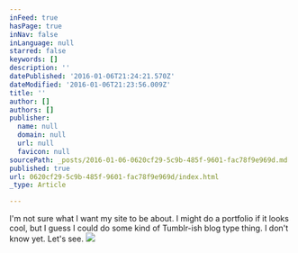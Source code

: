 ```yaml
---
inFeed: true
hasPage: true
inNav: false
inLanguage: null
starred: false
keywords: []
description: ''
datePublished: '2016-01-06T21:24:21.570Z'
dateModified: '2016-01-06T21:23:56.009Z'
title: ''
author: []
authors: []
publisher:
  name: null
  domain: null
  url: null
  favicon: null
sourcePath: _posts/2016-01-06-0620cf29-5c9b-485f-9601-fac78f9e969d.md
published: true
url: 0620cf29-5c9b-485f-9601-fac78f9e969d/index.html
_type: Article

---
```

I'm not sure what I want my site to be about. I might do a portfolio if it looks cool, but I guess I could do some kind of Tumblr-ish blog type thing. I don't know yet. Let's see.
![](https://the-grid-user-content.s3-us-west-2.amazonaws.com/f266d80d-e373-4514-8e58-0ccffbc16b80.png)